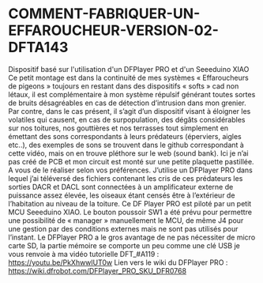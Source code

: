 # COMMENT-FABRIQUER-UN-EFFAROUCHEUR-VERSION-02-DFTA143
Dispositif basé sur l'utilisation d'un DFPlayer PRO et d'un Seeeduino XIAO
Ce petit montage est dans la continuité de mes systèmes « Effaroucheurs de pigeons » toujours en restant dans des dispositifs « softs » cad non létaux, il est complémentaire à mon système répulsif générant toutes sortes de bruits désagréables en cas de détection d’intrusion dans mon grenier.
Par contre, dans le cas présent, il s’agit d’un dispositif visant à éloigner les volatiles qui causent, en cas de surpopulation, des dégâts considérables sur nos toitures, nos gouttières et nos terrasses tout simplement en émettant des sons correspondants à leurs prédateurs (éperviers, aigles etc..), des exemples de sons se trouvent dans le github correspondant à cette vidéo, mais on en trouve pléthore sur le web (sound bank).
Ici je n’ai pas créé de PCB et mon circuit est monté sur une petite plaquette pastillée. A vous de le réaliser selon vos préférences.
J’utilise un DFPlayer PRO dans lequel j’ai téléversé des fichiers contenant les cris de ces prédateurs les sorties DACR et DACL sont connectées à un amplificateur externe de puissance assez élevée, les oiseaux étant censés être à l’extérieur de l’habitation au niveau de la toiture. Ce DF Player PRO est piloté par un petit MCU Seeeduino XIAO.
Le bouton poussoir SW1 a été prévu pour permettre une possibilité de « manager » manuellement le MCU, de même J4 pour une gestion par des conditions externes mais ne sont pas utilisés pour l’instant.
Le DFPlayer PRO a le gros avantage de ne pas nécessiter de micro carte SD, la partie mémoire se comporte un peu comme une clé USB je vous renvoie à ma vidéo tutorielle DFT_#A119 :
https://youtu.be/PkXhwwlUT0w
Lien vers le wiki du DFPlayer PRO : https://wiki.dfrobot.com/DFPlayer_PRO_SKU_DFR0768
